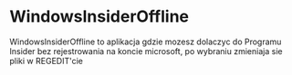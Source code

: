 # WindowsInsiderOffline
WindowsInsiderOffline to aplikacja gdzie mozesz dolaczyc do Programu Insider bez rejestrowania na koncie microsoft, po wybraniu zmieniaja sie pliki w REGEDIT'cie
